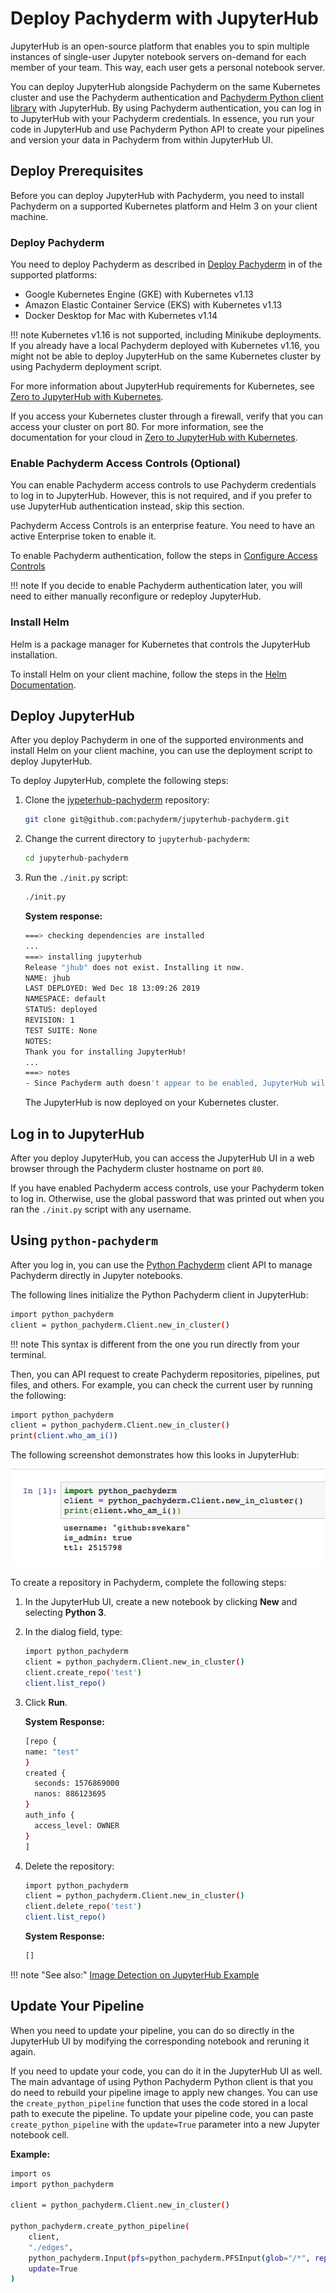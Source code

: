 # Deploy Pachyderm with JupyterHub

JupyterHub is an open-source platform that enables you
to spin multiple instances of single-user Jupyter notebook
servers on-demand for each member of your team.
This way, each user gets a personal notebook server.

You can deploy JupyterHub alongside Pachyderm
on the same Kubernetes cluster and use the Pachyderm authentication
and [Pachyderm Python client library](https://github.com/pachyderm/python-pachyderm)
with JupyterHub.
By using Pachyderm authentication, you can log in to JupyterHub with
your Pachyderm credentials. In essence, you run your code
in JupyterHub and use Pachyderm Python API to create your
pipelines and version your data in Pachyderm from within
JupyterHub UI.

## Deploy Prerequisites

Before you can deploy JupyterHub with Pachyderm, you need to
install Pachyderm on a supported Kubernetes platform and Helm 3
on your client machine.

### Deploy Pachyderm

You need to deploy Pachyderm as described in
[Deploy Pachyderm](https://docs.pachyderm.com/latest/deploy-manage/deploy/)
in of the supported platforms:

- Google Kubernetes Engine (GKE) with Kubernetes v1.13
- Amazon Elastic Container Service (EKS) with Kubernetes v1.13
- Docker Desktop for Mac with Kubernetes v1.14

!!! note
    Kubernetes v1.16 is not supported, including Minikube deployments.
    If you already have a local Pachyderm deployed with Kubernetes v1.16,
    you might not be able to deploy JupyterHub on the same Kubernetes
    cluster by using Pachyderm deployment script.

For more information about JupyterHub requirements for Kubernetes,
see [Zero to JupyterHub with Kubernetes](https://zero-to-jupyterhub.readthedocs.io/en/latest/).

If you access your Kubernetes cluster through a firewall, verify that
you can access your cluster on port 80. For more information, see
the documentation for your cloud in
[Zero to JupyterHub with Kubernetes](https://zero-to-jupyterhub.readthedocs.io/en/latest/create-k8s-cluster.html).

### Enable Pachyderm Access Controls (Optional)

You can enable Pachyderm access controls to use Pachyderm credentials
to log in to JupyterHub. However, this
is not required, and if you prefer to use JupyterHub authentication
instead, skip this section.

Pachyderm Access Controls is an enterprise feature. You need to have
an active Enterprise token to enable it.

To enable Pachyderm authentication, follow the steps in
[Configure Access Controls](https://docs.pachyderm.com/latest/enterprise/auth/auth/)

!!! note
    If you decide to enable Pachyderm authentication later, you
    will need to either manually reconfigure or redeploy JupyterHub.

### Install Helm

Helm is a package manager for Kubernetes that controls the JupyterHub
installation.

To install Helm on your client machine, follow the steps in the
[Helm Documentation](https://helm.sh/docs/intro/install/).

## Deploy JupyterHub

After you deploy Pachyderm in one of the supported environments and
install Helm on your client machine, you can use the deployment script
to deploy JupyterHub.

To deploy JupyterHub, complete the following steps:

1. Clone the [jypeterhub-pachyderm](https://github.com/pachyderm/jupyterhub-pachyderm)
repository:

   ```bash
   git clone git@github.com:pachyderm/jupyterhub-pachyderm.git
   ```

1. Change the current directory to `jupyterhub-pachyderm`:

   ```bash
   cd jupyterhub-pachyderm
   ```

1. Run the `./init.py` script:

   ```bash
   ./init.py
   ```

   **System response:**

   ```bash
   ===> checking dependencies are installed
   ...
   ===> installing jupyterhub
   Release "jhub" does not exist. Installing it now.
   NAME: jhub
   LAST DEPLOYED: Wed Dec 18 13:09:26 2019
   NAMESPACE: default
   STATUS: deployed
   REVISION: 1
   TEST SUITE: None
   NOTES:
   Thank you for installing JupyterHub!
   ...
   ===> notes
   - Since Pachyderm auth doesn't appear to be enabled, JupyterHub will expect the following global password for users: XXXXXXXXXXXXXXXXXXXXX
   ```

   The JupyterHub is now deployed on your Kubernetes cluster.

## Log in to JupyterHub

After you deploy JupyterHub, you can access the JupyterHub UI
in a web browser through the Pachyderm cluster hostname on port
`80`.

If you have enabled Pachyderm access controls, use your Pachyderm
token to log in. Otherwise, use the global password
that was printed out when you ran the `./init.py` script with any
username.

## Using `python-pachyderm`

After you log in, you can use the [Python Pachyderm](https://pachyderm.github.io/python-pachyderm/python_pachyderm.m.html#header-functions)
client API to manage Pachyderm directly in Jupyter notebooks.

The following lines initialize the Python Pachyderm client in JupyterHub:

```bash
import python_pachyderm
client = python_pachyderm.Client.new_in_cluster()
```

!!! note
    This syntax is different from the one you run directly
    from your terminal.

Then, you can API request to create Pachyderm repositories, pipelines,
put files, and others. For example, you can check the current user by
running the following:

```bash
import python_pachyderm
client = python_pachyderm.Client.new_in_cluster()
print(client.who_am_i())
```

The following screenshot demonstrates how this looks in JupyterHub:

![JupyterHub whoami](../../assets/images/s_jupyterhub_whoami.png)

To create a repository in Pachyderm, complete the following
steps:

1. In the JupyterHub UI, create a new notebook by clicking **New**
and selecting **Python 3**.
1. In the dialog field, type:

   ```bash
   import python_pachyderm
   client = python_pachyderm.Client.new_in_cluster()
   client.create_repo('test')
   client.list_repo()
   ```

1. Click **Run**.

   **System Response:**

   ```bash
   [repo {
   name: "test"
   }
   created {
     seconds: 1576869000
     nanos: 886123695
   }
   auth_info {
     access_level: OWNER
   }
   ]
   ```

1. Delete the repository:

   ```bash
   import python_pachyderm
   client = python_pachyderm.Client.new_in_cluster()
   client.delete_repo('test')
   client.list_repo()
   ```

   **System Response:**

   ```bash
   []
   ```

!!! note "See also:"
    [Image Detection on JupyterHub Example](https://github.com/pachyderm/jupyterhub-pachyderm/blob/master/doc/opencv.md)

## Update Your Pipeline

When you need to update your pipeline,
you can do so directly in the JupyterHub UI by
modifying the corresponding notebook and
reruning it again.

If you need to update your code, you can do it in the
JupyterHub UI as well. The main advantage of
using Python Pachyderm Python client is that you
do need to rebuild your pipeline image to apply
new changes. You can use the `create_python_pipeline`
function that uses the code stored in a local path to
execute the pipeline. To update your pipeline code,
you can paste `create_python_pipeline` with the `update=True`
parameter into a new Jupyter notebook cell.

**Example:**

```bash hl_lines="6 10"
import os
import python_pachyderm

client = python_pachyderm.Client.new_in_cluster()

python_pachyderm.create_python_pipeline(
    client,
    "./edges",
    python_pachyderm.Input(pfs=python_pachyderm.PFSInput(glob="/*", repo="images")),
    update=True
)
```

